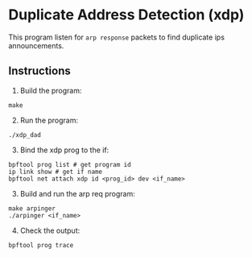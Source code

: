 # Duplicate Address Detection (xdp)
This program listen for `arp response` packets to find duplicate ips announcements.

## Instructions
1. Build the program:
```shell
make
```
2. Run the program:
```shell
./xdp_dad
```
3. Bind the xdp prog to the if:
```shell
bpftool prog list # get program id
ip link show # get if name
bpftool net attach xdp id <prog_id> dev <if_name>
```
3. Build and run the arp req program:
```shell
make arpinger
./arpinger <if_name>
```
4. Check the output:
```shell
bpftool prog trace
```
